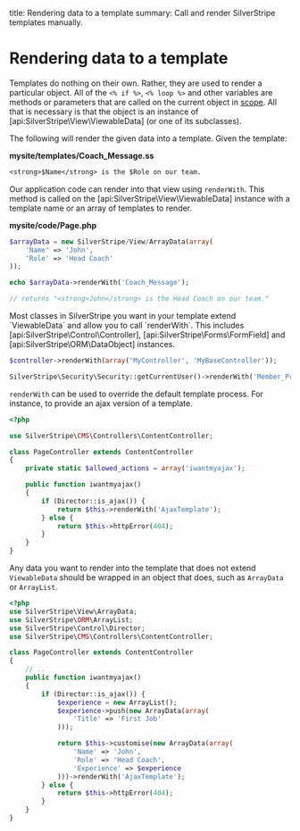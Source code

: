 title: Rendering data to a template
summary: Call and render SilverStripe templates manually.

# Rendering data to a template

Templates do nothing on their own. Rather, they are used to render a particular object.  All of the `<% if %>`, 
`<% loop %>` and other variables are methods or parameters that are called on the current object in 
[scope](syntax#scope).  All that is necessary is that the object is an instance of [api:SilverStripe\View\ViewableData] (or one of its 
subclasses).

The following will render the given data into a template. Given the template:

**mysite/templates/Coach_Message.ss**
    
```ss
<strong>$Name</strong> is the $Role on our team.
```

Our application code can render into that view using `renderWith`. This method is called on the [api:SilverStripe\View\ViewableData] 
instance with a template name or an array of templates to render. 

**mysite/code/Page.php**

```php
$arrayData = new SilverStripe/View/ArrayData(array(
    'Name' => 'John',
    'Role' => 'Head Coach'
));

echo $arrayData->renderWith('Coach_Message');

// returns "<strong>John</strong> is the Head Coach on our team."
```

<div class="info" markdown="1">
Most classes in SilverStripe you want in your template extend `ViewableData` and allow you to call `renderWith`. This 
includes [api:SilverStripe\Control\Controller], [api:SilverStripe\Forms\FormField] and [api:SilverStripe\ORM\DataObject] instances.
</div>

```php
$controller->renderWith(array('MyController', 'MyBaseController'));

SilverStripe\Security\Security::getCurrentUser()->renderWith('Member_Profile');
```

`renderWith` can be used to override the default template process. For instance, to provide an ajax version of a 
template.

```php
<?php

use SilverStripe\CMS\Controllers\ContentController;

class PageController extends ContentController
{
    private static $allowed_actions = array('iwantmyajax');

    public function iwantmyajax()
    {
        if (Director::is_ajax()) {
            return $this->renderWith('AjaxTemplate');
        } else {
            return $this->httpError(404);
        }
    }
}
```

Any data you want to render into the template that does not extend `ViewableData` should be wrapped in an object that
does, such as `ArrayData` or `ArrayList`.

```php
<?php
use SilverStripe\View\ArrayData;
use SilverStripe\ORM\ArrayList;
use SilverStripe\Control\Director;
use SilverStripe\CMS\Controllers\ContentController;

class PageController extends ContentController
{
    // ..
    public function iwantmyajax()
    {
        if (Director::is_ajax()) {
            $experience = new ArrayList();
            $experience->push(new ArrayData(array(
                'Title' => 'First Job'
            )));

            return $this->customise(new ArrayData(array(
                'Name' => 'John',
                'Role' => 'Head Coach',
                'Experience' => $experience
            )))->renderWith('AjaxTemplate');
        } else {
            return $this->httpError(404);
        }
    }
}
```
